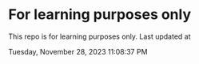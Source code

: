 # For learning purposes only
This repo is for learning purposes only.
Last updated at

Tuesday, November 28, 2023 11:08:37 PM

